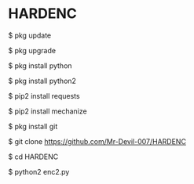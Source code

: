 # HARDENC

$ pkg update

$ pkg upgrade

$ pkg install python

$ pkg install python2

$ pip2 install requests

$ pip2 install mechanize

$ pkg install git

$ git clone https://github.com/Mr-Devil-007/HARDENC

$ cd HARDENC

$ python2 enc2.py

